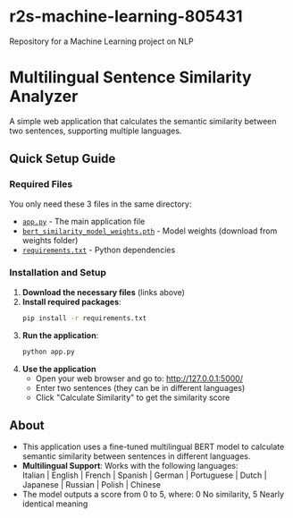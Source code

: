 # r2s-machine-learning-805431
Repository for a Machine Learning project on NLP

# Multilingual Sentence Similarity Analyzer

A simple web application that calculates the semantic similarity between two sentences, supporting multiple languages.

## Quick Setup Guide

### Required Files
You only need these 3 files in the same directory:
- [`app.py`](https://github.com/svraga/r2s-machine-learning805431/raw/main/app.py) - The main application file
- [`bert_similarity_model_weights.pth`](https://github.com/svraga/r2s-machine-learning805431/raw/main/weights/bert_similarity_model_weights.pth) - Model weights (download from weights folder)
- [`requirements.txt`](https://github.com/svraga/r2s-machine-learning805431/raw/main/requirements.txt) - Python dependencies

### Installation and Setup

1. **Download the necessary files** (links above)
2. **Install required packages**:
   ```bash
   pip install -r requirements.txt
   ```
3. **Run the application**:
   ```bash
   python app.py
   ```
4. **Use the application**
   - Open your web browser and go to: http://127.0.0.1:5000/
   - Enter two sentences (they can be in different languages)
   - Click "Calculate Similarity" to get the similarity score
  ## About
- This application uses a fine-tuned multilingual BERT model to calculate semantic similarity between sentences in different languages. 
- **Multilingual Support**: Works with the following languages:  
     Italian | English | French | Spanish | German | Portuguese | Dutch | Japanese | Russian | Polish | Chinese
- The model outputs a score from 0 to 5, where: 0 No similarity, 5 Nearly identical meaning

  
